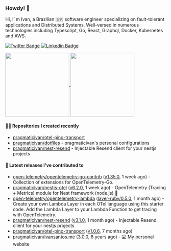 ### Howdy! 🤠

Hi, I’ m Ivan, a Brazilian 🇧🇷 software engineer specializing on fault-tolerant applications and Distributed Systems. Well-versed in numerous technologies including Typescript, Go, React, Graphql, Docker, Kubernetes and AWS.

[![Twitter Badge](https://img.shields.io/badge/-@pragmaticivan-1ca0f1?style=flat&labelColor=1ca0f1&logo=twitter&logoColor=white&link=https://twitter.com/pragmaticivan)](https://twitter.com/pragmaticivan)
[![Linkedin Badge](https://img.shields.io/badge/-LinkedIn-blue?style=flat&logo=Linkedin&logoColor=white&link=https://www.linkedin.com/in/pragmaticivan/)](https://www.linkedin.com/in/pragmaticivan/)

<a href="https://github.com/anuraghazra/github-readme-stats">
  <img height=200 align="center" src="https://github-readme-stats.vercel.app/api?username=pragmaticivan&show_icons=true&theme=transparent" />
</a>
<a href="https://github.com/anuraghazra/github-readme-stats">
  <img height=200 align="center" src="https://github-readme-stats.vercel.app/api/top-langs?username=pragmaticivan&layout=compact&langs_count=8&card_width=320&theme=transparent" />
</a>

#### 👨‍💻 Repositories I created recently

- [pragmaticivan/otel-pino-transport](https://github.com/pragmaticivan/otel-pino-transport)
- [pragmaticivan/dotfiles](https://github.com/pragmaticivan/dotfiles) - pragmaticivan&#39;s personal configurations
- [pragmaticivan/nest-resend](https://github.com/pragmaticivan/nest-resend) - Injectable Resend client for your nestjs projects

#### 🚀 Latest releases I've contributed to

- [open-telemetry/opentelemetry-go-contrib](https://github.com/open-telemetry/opentelemetry-go-contrib) ([v1.35.0](https://github.com/open-telemetry/opentelemetry-go-contrib/releases/tag/v1.35.0), 1 week ago) - Collection of extensions for OpenTelemetry-Go.
- [pragmaticivan/nestjs-otel](https://github.com/pragmaticivan/nestjs-otel) ([v6.2.0](https://github.com/pragmaticivan/nestjs-otel/releases/tag/v6.2.0), 1 week ago) - OpenTelemetry (Tracing &#43; Metrics) module for Nest framework (node.js)  🔭
- [open-telemetry/opentelemetry-lambda](https://github.com/open-telemetry/opentelemetry-lambda) ([layer-ruby/0.5.0](https://github.com/open-telemetry/opentelemetry-lambda/releases/tag/layer-ruby/0.5.0), 1 month ago) - Create your own Lambda Layer in each OTel language using this starter code. Add the Lambda Layer to your Lambda Function to get tracing with OpenTelemetry.
- [pragmaticivan/nest-resend](https://github.com/pragmaticivan/nest-resend) ([v3.1.0](https://github.com/pragmaticivan/nest-resend/releases/tag/v3.1.0), 1 month ago) - Injectable Resend client for your nestjs projects
- [pragmaticivan/otel-pino-transport](https://github.com/pragmaticivan/otel-pino-transport) ([v1.0.6](https://github.com/pragmaticivan/otel-pino-transport/releases/tag/v1.0.6), 7 months ago)
- [pragmaticivan/ivansantos.me](https://github.com/pragmaticivan/ivansantos.me) ([3.0.0](https://github.com/pragmaticivan/ivansantos.me/releases/tag/3.0.0), 8 years ago) - :computer: My personal website
